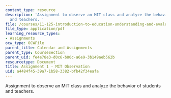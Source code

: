 ```yaml
---
content_type: resource
description: 'Assignment to observe an MIT class and analyze the behavior of students
  and teachers. '
file: /courses/11-125-introduction-to-education-understanding-and-evaluating-education-spring-2009/a4484f4539a71b583382bfb42f34eafa_MIT11_125s09_assn_Assignment01.pdf
file_type: application/pdf
learning_resource_types:
- Assignments
ocw_type: OCWFile
parent_title: Calendar and Assignments
parent_type: CourseSection
parent_uid: fe4e78e3-d0c6-b80c-a6e9-3b149aeb562b
resourcetype: Document
title: Assignment 1 - MIT Observation
uid: a4484f45-39a7-1b58-3382-bfb42f34eafa
---
```

Assignment to observe an MIT class and analyze the behavior of students and teachers. 

